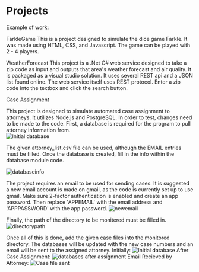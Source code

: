 # Projects
Example of work:

FarkleGame
This is a project designed to simulate the dice game Farkle.  It was made using HTML, CSS, and Javascript.  The game can be played with 2 - 4 players.

WeatherForecast
This project is a .Net C# web service designed to take a zip code as input and outputs that area's weather forecast and air quality.  It is packaged as a visual studio solution.
It uses several REST api and a JSON list found online.  The web service itself uses REST protocol.
Enter a zip code into the textbox and click the search button.

Case Assignment

This project is designed to simulate automated case assignment to attorneys.  It utilizes Node.js and PostgreSQL.  In order to test, changes need to be made
to the code.
First, a database is required for the program to pull attorney information from.  
![Initial database](https://github.com/AndyDaoud/Projects/assets/61570504/49fd87c0-38ec-4724-b710-bbff15d18c7c)

The given attorney_list.csv file can be used, although the EMAIL entries must be filled. Once the database is created, fill in the info within the database module code.

![databaseinfo](https://github.com/AndyDaoud/Projects/assets/61570504/4b20b7a0-b556-4e94-ae32-33b72cb52493)

The project requires an email to be used for sending cases.  It is suggested a new email account is made on gmail, as the code is currently set up to use
gmail.  Make sure 2-factor authentication is enabled and create an app password.  Then replace 'APPEMAIL' with the email address and 'APPPASSWORD' with the app password.
![newemail](https://github.com/AndyDaoud/Projects/assets/61570504/486027b6-b39a-48f1-aafa-a969fc7ab6d2)

Finally, the path of the directory to be monitered must be filled in. 
![directorypath](https://github.com/AndyDaoud/Projects/assets/61570504/eae19150-9ff5-460f-ae0e-1a4b9f80b31e)

Once all of this is done, add the given case files into the monitored directory.  The databases will be updated with the new case numbers and an email will be sent to
the assigned attorney.
Initially:
![Initial database](https://github.com/AndyDaoud/Projects/assets/61570504/b236fb6f-0c44-4315-a147-49e6f7e2368b)
After Case Assignment:
![databases after assignment](https://github.com/AndyDaoud/Projects/assets/61570504/7629a286-f8d6-4a53-aa21-eff173ff35e0)
Email Recieved by Attorney:
![Case file sent](https://github.com/AndyDaoud/Projects/assets/61570504/c950a157-3525-42e7-97ab-5730c992c422)
